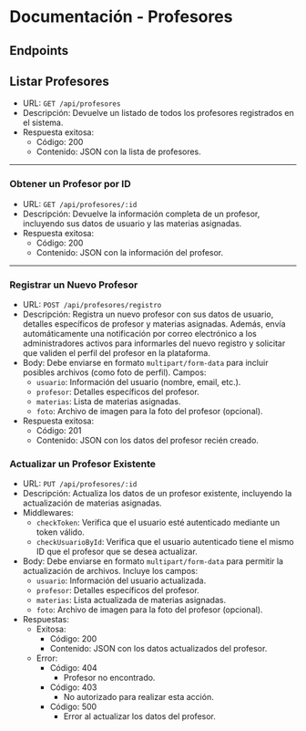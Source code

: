 # Documentación - Profesores

## Endpoints

## Listar Profesores

- URL: `GET /api/profesores`
- Descripción: Devuelve un listado de todos los profesores registrados en el sistema.
- Respuesta exitosa:
  - Código: 200
  - Contenido: JSON con la lista de profesores.

---

### Obtener un Profesor por ID

- URL: `GET /api/profesores/:id`
- Descripción: Devuelve la información completa de un profesor, incluyendo sus datos de usuario y las materias asignadas.
- Respuesta exitosa:
  - Código: 200
  - Contenido: JSON con la información del profesor.

---

### Registrar un Nuevo Profesor

- URL: `POST /api/profesores/registro`
- Descripción: Registra un nuevo profesor con sus datos de usuario, detalles específicos de profesor y materias asignadas. Además, envía automáticamente una notificación por correo electrónico a los administradores activos para informarles del nuevo registro y solicitar que validen el perfil del profesor en la plataforma.
- Body: Debe enviarse en formato `multipart/form-data` para incluir posibles archivos (como foto de perfil). Campos:
  - `usuario`: Información del usuario (nombre, email, etc.).
  - `profesor`: Detalles específicos del profesor.
  - `materias`: Lista de materias asignadas.
  - `foto`: Archivo de imagen para la foto del profesor (opcional).
- Respuesta exitosa:
  - Código: 201
  - Contenido: JSON con los datos del profesor recién creado.


### Actualizar un Profesor Existente

- URL: `PUT /api/profesores/:id`
- Descripción: Actualiza los datos de un profesor existente, incluyendo la actualización de materias asignadas.
- Middlewares:
  - `checkToken`: Verifica que el usuario esté autenticado mediante un token válido.
  - `checkUsuarioById`: Verifica que el usuario autenticado tiene el mismo ID que el profesor que se desea actualizar.
- Body: Debe enviarse en formato `multipart/form-data` para permitir la actualización de archivos. Incluye los campos:
  - `usuario`: Información del usuario actualizada.
  - `profesor`: Detalles específicos del profesor.
  - `materias`: Lista actualizada de materias asignadas.
  - `foto`: Archivo de imagen para la foto del profesor (opcional).
- Respuestas:
  - Exitosa:
    - Código: 200
    - Contenido: JSON con los datos actualizados del profesor.
  - Error:
    - Código: 404
      - Profesor no encontrado.
    - Código: 403
      - No autorizado para realizar esta acción.
    - Código: 500
      - Error al actualizar los datos del profesor.



